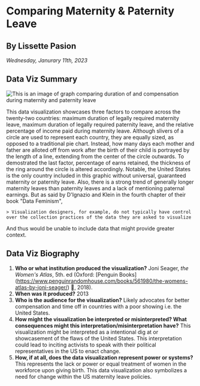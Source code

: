 # Comparing Maternity & Paternity Leave

## By Lissette Pasion

*Wednesday, Janurary 11th, 2023*

## Data Viz Summary
![This is an image of graph comparing duration of and compensation during maternity and paternity leave](~/documents/Info201/a0-basic-tools-Lissette-Pasion/images/Maternity-and-Paternity-Leave-Data-Viz-Small.jpeg)

This data visualization showcases three factors to compare across the twenty-two countries: maximum duration of legally required maternity leave, maximum duration of legally required paternity leave, and the relative percentage of income paid during maternity leave. Although slivers of a circle are used to represent each country, they are equally sized, as opposed to a traditional pie chart. Instead, how many days each mother and father are alloted off from work after the birth of their child is portrayed by the length of a line, extending from the center of the circle outwards. To demostrated the last factor, percentage of earns retained, the thickness of the ring around the circle is altered accordingly. Notable, the United States is the only country included in this graphic without universal, guaranteed maternity or paternity leave. Also, there is a strong trend of generally longer maternity leaves than paternity leaves and a lack of mentioning paternal earnings. But as said by D'Ignazio and Klein in the fourth chapter of their book "Data Feminism", 

    > Visualization designers, for example, do not typically have control over the collection practices of the data they are asked to visualize

And thus would be unable to include data that might provide greater context. 

## Data Viz Biography
1. **Who or what institution produced the visualization?** Joni Seager, *the Women's Atlas*, 5th. ed (Oxford: [Penguin Books] (https://www.penguinrandomhouse.com/books/561980/the-womens-atlas-by-joni-seager/) :penguin:, 2018). 
2. **When was it produced?** 2013
3. **Who is the audience for the visualization?** Likely advocates for better compensation and time off in countries with a poor showing i.e. the United States. 
4. **How might the visualization be interpreted or misinterpreted? What consequences might this interpretation/misinterpretation have?** This visualization might be interpreted as a intentional dig at or showcasement of the flaws of the United States. This interpretation could lead to inciting activists to speak with their political representatives in the US to enact change. 
5. **How, if at all, does the data visualization represent power or systems?** This represents the lack or power or equal treatment of women in the workforce upon giving birth. This data visualization also symbolizes a need for change within the US maternity leave policies. 